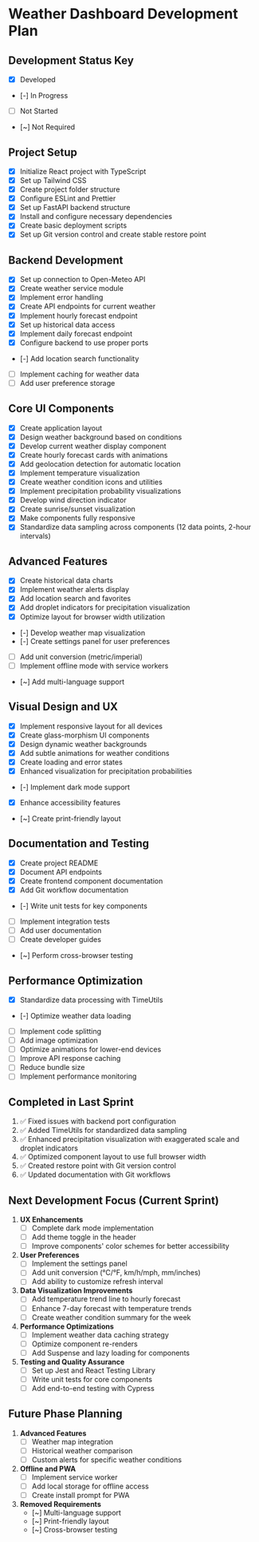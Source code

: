 # Weather Dashboard Development Plan

## Development Status Key

- [x] Developed
- [-] In Progress
- [ ] Not Started
- [~] Not Required

## Project Setup

- [x] Initialize React project with TypeScript
- [x] Set up Tailwind CSS
- [x] Create project folder structure
- [x] Configure ESLint and Prettier
- [x] Set up FastAPI backend structure
- [x] Install and configure necessary dependencies
- [x] Create basic deployment scripts
- [x] Set up Git version control and create stable restore point

## Backend Development

- [x] Set up connection to Open-Meteo API
- [x] Create weather service module
- [x] Implement error handling
- [x] Create API endpoints for current weather
- [x] Implement hourly forecast endpoint
- [x] Set up historical data access
- [x] Implement daily forecast endpoint
- [x] Configure backend to use proper ports
- [-] Add location search functionality
- [ ] Implement caching for weather data
- [ ] Add user preference storage

## Core UI Components

- [x] Create application layout
- [x] Design weather background based on conditions
- [x] Develop current weather display component
- [x] Create hourly forecast cards with animations
- [x] Add geolocation detection for automatic location
- [x] Implement temperature visualization
- [x] Create weather condition icons and utilities
- [x] Implement precipitation probability visualizations
- [x] Develop wind direction indicator
- [x] Create sunrise/sunset visualization
- [x] Make components fully responsive
- [x] Standardize data sampling across components (12 data points, 2-hour intervals)

## Advanced Features

- [x] Create historical data charts
- [x] Implement weather alerts display
- [x] Add location search and favorites
- [x] Add droplet indicators for precipitation visualization
- [x] Optimize layout for browser width utilization
- [-] Develop weather map visualization
- [-] Create settings panel for user preferences
- [ ] Add unit conversion (metric/imperial)
- [ ] Implement offline mode with service workers
- [~] Add multi-language support

## Visual Design and UX

- [x] Implement responsive layout for all devices
- [x] Create glass-morphism UI components
- [x] Design dynamic weather backgrounds
- [x] Add subtle animations for weather conditions
- [x] Create loading and error states
- [x] Enhanced visualization for precipitation probabilities
- [-] Implement dark mode support
- [x] Enhance accessibility features
- [~] Create print-friendly layout

## Documentation and Testing

- [x] Create project README
- [x] Document API endpoints
- [x] Create frontend component documentation
- [x] Add Git workflow documentation
- [-] Write unit tests for key components
- [ ] Implement integration tests
- [ ] Add user documentation
- [ ] Create developer guides
- [~] Perform cross-browser testing

## Performance Optimization

- [x] Standardize data processing with TimeUtils
- [-] Optimize weather data loading
- [ ] Implement code splitting
- [ ] Add image optimization
- [ ] Optimize animations for lower-end devices
- [ ] Improve API response caching
- [ ] Reduce bundle size
- [ ] Implement performance monitoring

## Completed in Last Sprint

1. ✅ Fixed issues with backend port configuration
2. ✅ Added TimeUtils for standardized data sampling
3. ✅ Enhanced precipitation visualization with exaggerated scale and droplet indicators
4. ✅ Optimized component layout to use full browser width
5. ✅ Created restore point with Git version control
6. ✅ Updated documentation with Git workflows

## Next Development Focus (Current Sprint)

1. **UX Enhancements**
   - [ ] Complete dark mode implementation
   - [ ] Add theme toggle in the header
   - [ ] Improve components' color schemes for better accessibility

2. **User Preferences**
   - [ ] Implement the settings panel
   - [ ] Add unit conversion (°C/°F, km/h/mph, mm/inches)
   - [ ] Add ability to customize refresh interval

3. **Data Visualization Improvements**
   - [ ] Add temperature trend line to hourly forecast
   - [ ] Enhance 7-day forecast with temperature trends
   - [ ] Create weather condition summary for the week

4. **Performance Optimizations**
   - [ ] Implement weather data caching strategy
   - [ ] Optimize component re-renders
   - [ ] Add Suspense and lazy loading for components

5. **Testing and Quality Assurance**
   - [ ] Set up Jest and React Testing Library
   - [ ] Write unit tests for core components
   - [ ] Add end-to-end testing with Cypress

## Future Phase Planning

1. **Advanced Features**
   - [ ] Weather map integration
   - [ ] Historical weather comparison
   - [ ] Custom alerts for specific weather conditions

2. **Offline and PWA**
   - [ ] Implement service worker
   - [ ] Add local storage for offline access
   - [ ] Create install prompt for PWA

3. **Removed Requirements**
   - [~] Multi-language support
   - [~] Print-friendly layout
   - [~] Cross-browser testing
